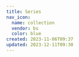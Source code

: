 ```yaml
---
title: Series
nav_icon:
  name: collection
  vendor: bs
  color: blue
created: 2023-11-06T09:37
updated: 2023-12-11T09:30
---
```


